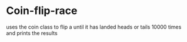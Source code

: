 # Coin-flip-race

uses the coin class to flip a until it has landed heads or tails 
10000 times and prints the results
